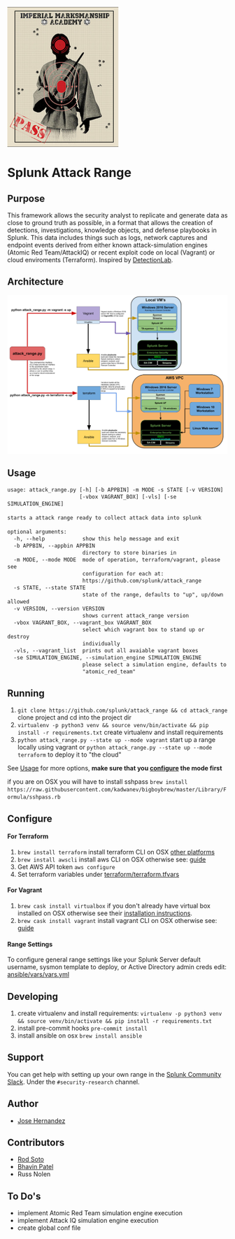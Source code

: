 
![](docs/range.jpg)
# Splunk Attack Range

## Purpose

This framework allows the security analyst to replicate and generate data as close to ground truth as possible, in a format that allows the creation of detections, investigations, knowledge objects, and defense playbooks in Splunk. This data includes things such as logs, network captures and endpoint events derived from either known attack-simulation engines (Atomic Red Team/AttackIQ) or recent exploit code on local (Vagrant) or cloud enviroments (Terraform).
Inspired by [DetectionLab](https://github.com/clong/DetectionLab). 

## Architecture
![Logical Diagram](docs/architecture.png)

## Usage
```
usage: attack_range.py [-h] [-b APPBIN] -m MODE -s STATE [-v VERSION]
                       [-vbox VAGRANT_BOX] [-vls] [-se SIMULATION_ENGINE]

starts a attack range ready to collect attack data into splunk

optional arguments:
  -h, --help            show this help message and exit
  -b APPBIN, --appbin APPBIN
                        directory to store binaries in
  -m MODE, --mode MODE  mode of operation, terraform/vagrant, please see
                        configuration for each at:
                        https://github.com/splunk/attack_range
  -s STATE, --state STATE
                        state of the range, defaults to "up", up/down allowed
  -v VERSION, --version VERSION
                        shows current attack_range version
  -vbox VAGRANT_BOX, --vagrant_box VAGRANT_BOX
                        select which vagrant box to stand up or destroy
                        individually
  -vls, --vagrant_list  prints out all avaiable vagrant boxes
  -se SIMULATION_ENGINE, --simulation_engine SIMULATION_ENGINE
                        please select a simulation engine, defaults to
                        "atomic_red_team"
```
## Running

1. `git clone https://github.com/splunk/attack_range && cd attack_range` clone project and cd into the project dir
2. `virtualenv -p python3 venv && source venv/bin/activate && pip install -r requirements.txt` create virtualenv and install requirements
3. `python attack_range.py --state up --mode vagrant` start up a range locally using vagrant or `python attack_range.py --state up --mode terraform` to deploy it to "the cloud"

See [Usage](#usage) for more options, **make sure that you [configure](#configure) the mode first**

if you are on OSX you will have to install sshpass `brew install https://raw.githubusercontent.com/kadwanev/bigboybrew/master/Library/Formula/sshpass.rb`

## Configure 

#### For Terraform
1. `brew install terraform` install terraform CLI on OSX [other platforms](https://www.terraform.io/downloads.html)
2. `brew install awscli`  install aws CLI on OSX otherwise see: [guide](https://docs.aws.amazon.com/cli/latest/userguide/cli-chap-install.html)
3. Get AWS API token `aws configure` 
4. Set terraform variables under [terraform/terraform.tfvars](https://github.com/splunk/attack_range/blob/develop/terraform/terraform.tfvars.example)

#### For Vagrant
1. 	`brew cask install virtualbox` if you don't already have virtual box installed on OSX otherwise see their [installation instructions](https://www.virtualbox.org/wiki/Downloads).
2. `brew cask install vagrant` install vagrant CLI on OSX otherwise see: [guide](https://www.vagrantup.com/downloads.html)

#### Range Settings
To configure general range settings like your Splunk Server default username, sysmon template to deploy, or Active Directory admin creds edit: [ansible/vars/vars.yml](https://github.com/splunk/attack_range/blob/develop/ansible/vars/vars.yml.default)

## Developing 

1. create virtualenv and install requirements: `virtualenv -p python3 venv && source venv/bin/activate && pip install -r requirements.txt`
2. install pre-commit hooks `pre-commit install`
3. install ansible on osx `brew install ansible`

## Support
You can get help with setting up your own range in the [Splunk Community Slack](http://splk.it/slack). Under the `#security-research` channel.

## Author
* [Jose Hernandez](https://twitter.com/d1vious)

## Contributors
* [Rod Soto](https://twitter.com/rodsoto)
* [Bhavin Patel](https://twitter.com/hackpsy)
* Russ Nolen

## To Do's
* implement Atomic Red Team simulation engine execution
* implement Attack IQ simulation engine execution
* create global conf file
